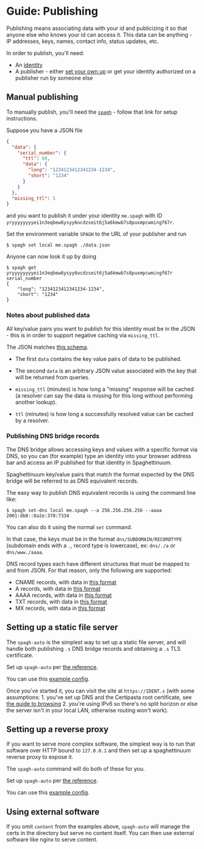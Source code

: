 # Guide: Publishing

Publishing means associating data with your id and publicizing it so that anyone else who knows your id can access it. This data can be anything - IP addresses, keys, names, contact info, status updates, etc.

In order to publish, you'll need:

- An [identity](./guide_identities.md)
- A publisher - either [set your own up](./reference_spagh_node.md) or get your identity authorized on a publisher run by someone else

## Manual publishing

To manually publish, you'll need the [`spagh`](./reference_spagh.md) - follow that link for setup instructions.

Suppose you have a JSON file

```json
{
  "data": {
    "serial_number": {
      "ttl": 60,
      "data": {
        "long": "1234123412341234-1234",
        "short": "1234"
      }
    }
  },
  "missing_ttl": 5
}
```

and you want to publish it under your identity `me.spagh` with ID `yryyyyyyyyei1n3eqbew6ysyy6ocdzseit6j5a6kmwb7s8puxmpcwmingf67r`.

Set the environment variable `SPAGH` to the URL of your publisher and run

```
$ spagh set local me.spagh ./data.json
```

Anyone can now look it up by doing

```
$ spagh get yryyyyyyyyei1n3eqbew6ysyy6ocdzseit6j5a6kmwb7s8puxmpcwmingf67r serial_number
{
    "long": "1234123412341234-1234",
    "short": "1234"
}
```

### Notes about published data

All key/value pairs you want to publish for this identity must be in the JSON - this is in order to support negative caching via `missing_ttl`.

The JSON matches [this schema](TODO).

- The first `data` contains the key value pairs of data to be published.

- The second `data` is an arbitrary JSON value associated with the key that will be returned from queries.

- `missing_ttl` (minutes) is how long a "missing" response will be cached (a resolver can say the data is missing for this long without performing another lookup).

- `ttl` (minutes) is how long a successfully resolved value can be cached by a resolver.

### Publishing DNS bridge records

The DNS bridge allows accessing keys and values with a specific format via DNS, so you can (for example) type an identity into your browser address bar and access an IP published for that identity in Spaghettinuum.

Spaghettinuum key/value pairs that match the format expected by the DNS bridge will be referred to as DNS equivalent records.

The easy way to publish DNS equivalent records is using the command line like:

```
$ spagh set-dns local me.spagh --a 256.256.256.256 --aaaa 2001:db8::8a2e:370:7334
```

You can also do it using the normal `set` command.

In that case, the keys must be in the format `dns/SUBDOMAIN/RECORDTYPE` (subdomain ends with a `.`, record type is lowercase), ex: `dns/./a` or `dns/www./aaaa`.

DNS record types each have different structures that must be mapped to and from JSON. For that reason, only the following are supported:

- CNAME records, with data in [this format](./schemas/publish_data_dns_cname.schema.json)
- A records, with data in [this format](./schemas/publish_data_dns_a.schema.json)
- AAAA records, with data in [this format](./schemas/publish_data_dns_aaaa.schema.json)
- TXT records, with data in [this format](./schemas/publish_data_dns_txt.schema.json)
- MX records, with data in [this format](./schemas/publish_data_dns_mx.schema.json)

## Setting up a static file server

The `spagh-auto` is the simplest way to set up a static file server, and will handle both publishing `.s` DNS bridge records and obtaining a `.s` TLS certificate.

Set up `spagh-auto` per [the reference](./reference_spagh_auto.md).

You can use this [example config](./examples/spagh_auto_static_files.json).

Once you've started it, you can visit the site at `https://IDENT.s` (with some assumptions: 1. you've set up DNS and the Certipasta root certificate, see [the guide to browsing](./guide_browse.md) 2. you're using IPv6 so there's no split horizon or else the server isn't in your local LAN, otherwise routing won't work).

## Setting up a reverse proxy

If you want to serve more complex software, the simplest way is to run that software over HTTP bound to `127.0.0.1` and then set up a spaghettinuum reverse proxy to expose it.

The `spagh-auto` command will do both of these for you.

Set up `spagh-auto` per [the reference](./reference_spagh_auto.md).

You can use this [example config](./examples/spagh_auto_reverse_proxy.json).

## Using external software

If you omit `content` from the examples above, `spagh-auto` will manage the certs in the directory but serve no content itself. You can then use external software like nginx to serve content.
